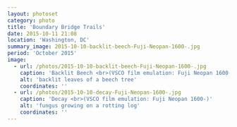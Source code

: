 ```yaml
---
layout: photoset
category: photo
title: 'Boundary Bridge Trails'
date: 2015-10-11 21:08
location: 'Washington, DC'
summary_image: 2015-10-10-backlit-beech-Fuji-Neopan-1600-.jpg
period: 'October 2015'
image:
  - url: /photos/2015-10-10-backlit-beech-Fuji-Neopan-1600-.jpg
    caption: 'Backlit Beech <br>(VSCO film emulation: Fuji Neopan 1600-)'
    alt: 'backlit leaves of a beech tree'
    coordinates: ''
  - url: /photos/2015-10-10-decay-Fuji-Neopan-1600-.jpg
    caption: 'Decay <br>(VSCO film emulation: Fuji Neopan 1600-)'
    alt: 'fungus growing on a rotting log'
    coordinates: ''
---
```


